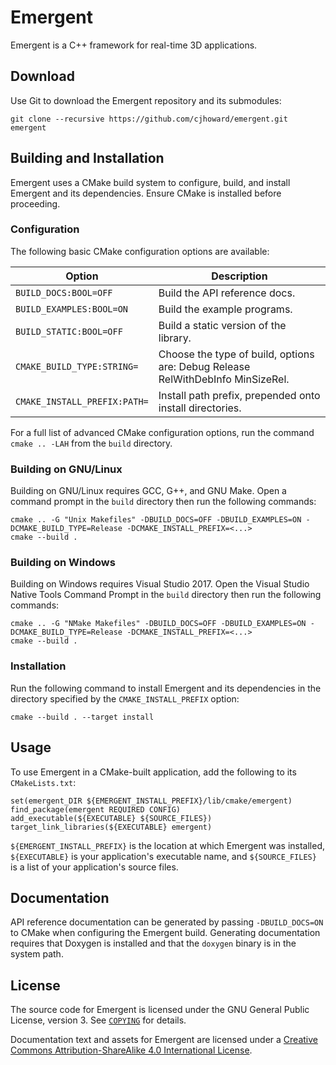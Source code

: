 # Emergent

Emergent is a C++ framework for real-time 3D applications.

## Download

Use Git to download the Emergent repository and its submodules:

	git clone --recursive https://github.com/cjhoward/emergent.git emergent

## Building and Installation

Emergent uses a CMake build system to configure, build, and install Emergent and its dependencies. Ensure CMake is installed before proceeding.

### Configuration

The following basic CMake configuration options are available:

| Option                       | Description                                                                     |
| ---------------------------- | ------------------------------------------------------------------------------- |
| `BUILD_DOCS:BOOL=OFF`        | Build the API reference docs.                                                   |
| `BUILD_EXAMPLES:BOOL=ON`     | Build the example programs.                                                     |
| `BUILD_STATIC:BOOL=OFF`      | Build a static version of the library.                                          |
| `CMAKE_BUILD_TYPE:STRING=`   | Choose the type of build, options are: Debug Release RelWithDebInfo MinSizeRel. |
| `CMAKE_INSTALL_PREFIX:PATH=` | Install path prefix, prepended onto install directories.                        |

For a full list of advanced CMake configuration options, run the command `cmake .. -LAH` from the `build` directory.

### Building on GNU/Linux

Building on GNU/Linux requires GCC, G++, and GNU Make. Open a command prompt in the `build` directory then run the following commands:

	cmake .. -G "Unix Makefiles" -DBUILD_DOCS=OFF -DBUILD_EXAMPLES=ON -DCMAKE_BUILD_TYPE=Release -DCMAKE_INSTALL_PREFIX=<...>
	cmake --build .

### Building on Windows

Building on Windows requires Visual Studio 2017. Open the Visual Studio Native Tools Command Prompt in the `build` directory then run the following commands:

	cmake .. -G "NMake Makefiles" -DBUILD_DOCS=OFF -DBUILD_EXAMPLES=ON -DCMAKE_BUILD_TYPE=Release -DCMAKE_INSTALL_PREFIX=<...>
	cmake --build .

### Installation

Run the following command to install Emergent and its dependencies in the directory specified by the `CMAKE_INSTALL_PREFIX` option:

	cmake --build . --target install

## Usage

To use Emergent in a CMake-built application, add the following to its `CMakeLists.txt`:

	set(emergent_DIR ${EMERGENT_INSTALL_PREFIX}/lib/cmake/emergent)
	find_package(emergent REQUIRED CONFIG)
	add_executable(${EXECUTABLE} ${SOURCE_FILES})
	target_link_libraries(${EXECUTABLE} emergent)

`${EMERGENT_INSTALL_PREFIX}` is the location at which Emergent was installed, `${EXECUTABLE}` is your application's executable name, and `${SOURCE_FILES}` is a list of your application's source files.

## Documentation

API reference documentation can be generated by passing `-DBUILD_DOCS=ON` to CMake when configuring the Emergent build. Generating documentation requires that Doxygen is installed and that the `doxygen` binary is in the system path.

## License

The source code for Emergent is licensed under the GNU General Public License, version 3. See [`COPYING`](./COPYING) for details.

Documentation text and assets for Emergent are licensed under a [Creative Commons Attribution-ShareAlike 4.0 International License](http://creativecommons.org/licenses/by-sa/4.0/).
